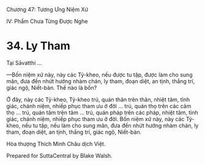  

Chương 47: Tương Ưng Niệm Xứ

IV: Phẩm Chưa Từng Ðược Nghe

# 34\. Ly Tham

Tại Sāvatthi …

—Bốn niệm xứ này, này các Tỷ-kheo, nếu được tu tập, được làm cho sung mãn, đưa đến nhứt hướng nhàm chán, ly tham, đoạn diệt, an tịnh, thắng trí, giác ngộ, Niết-bàn. Thế nào là bốn?

Ở đây, này các Tỷ-kheo, Tỷ-kheo trú, quán thân trên thân, nhiệt tâm, tỉnh giác, chánh niệm, nhiếp phục tham ưu ở đời … trú, quán thọ trên các cảm thọ … trú, quán tâm trên tâm … trú, quán pháp trên các pháp, nhiệt tâm, tỉnh giác, chánh niệm, nhiếp phục tham ưu ở đời. Bốn niệm xứ này, này các Tỷ-kheo, nếu tu tập, nếu làm cho sung mãn, đưa đến nhứt hướng nhàm chán, ly tham, đoạn diệt, an tịnh, thắng trí, giác ngộ, Niết-bàn.

Hòa thượng Thích Minh Châu dịch Việt.

Prepared for SuttaCentral by Blake Walsh.